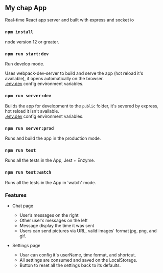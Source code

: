 ## My chap App

Real-time React app server and built with express and socket io

### `npm install`

node version 12 or greater.

### `npm run start:dev` 

Run develop mode.

Uses webpack-dev-server to build and serve the app (hot reload it's available), it opens automatically on the browser. <br>[.env.dev](https://github.com/camiloHimura/chat-app/blob/master/.env.dev) config environment variables.


### `npm run server:dev` 

Builds the app for development to the `public` folder, it's severed by express, hot reload it isn't available.
<br>[.env.dev](https://github.com/camiloHimura/chat-app/blob/master/.env.dev) config environment variables.


### `npm run server:prod`

Runs and build the app in the production mode.


### `npm run test`

Runs all the tests in the App, Jest + Enzyme.


### `npm run test:watch`

Runs all the tests in the App in 'watch' mode.


### Features

* Chat page
  * User’s messages on the right 
  * Other user’s messages on the left
  * Message display the time it was sent
  * Users can send pictures via URL, valid images' format jpg, png, and gif.

* Settings page
  * Usar can config it's userName, time format, and shortcut.
  * All settings are consumed and saved on the LocalStorage.
  *  Button to reset all the settings back to its defaults.

